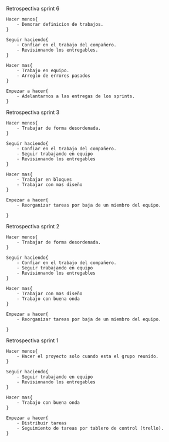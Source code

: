 Retrospectiva sprint 6

    Hacer menos{
        - Demorar definicion de trabajos.
    }

    Seguir haciendo{
        - Confiar en el trabajo del compañero.
        - Revisionando los entregables.
    }

    Hacer mas{
        - Trabajo en equipo.
        - Arreglo de errores pasados 
    }

    Empezar a hacer{
        - Adelantarnos a las entregas de los sprints.        
    }

Retrospectiva sprint 3

    Hacer menos{
        - Trabajar de forma desordenada.
    }

    Seguir haciendo{
        - Confiar en el trabajo del compañero.
        - Seguir trabajando en equipo
        - Revisionando los entregables
    }

    Hacer mas{
        - Trabajar en bloques 
        - Trabajar con mas diseño
    }

    Empezar a hacer{
        - Reorganizar tareas por baja de un miembro del equipo.
                
    }


Retrospectiva sprint 2

    Hacer menos{
        - Trabajar de forma desordenada.
    }

    Seguir haciendo{
        - Confiar en el trabajo del compañero.
        - Seguir trabajando en equipo
        - Revisionando los entregables
    }

    Hacer mas{
        - Trabajar con mas diseño
        - Trabajo con buena onda
    }

    Empezar a hacer{
        - Reorganizar tareas por baja de un miembro del equipo.
                
    }


Retrospectiva sprint 1

    Hacer menos{
        - Hacer el proyecto solo cuando esta el grupo reunido.
    }

    Seguir haciendo{
        - Seguir trabajando en equipo
        - Revisionando los entregables
    }

    Hacer mas{
        - Trabajo con buena onda
    }

    Empezar a hacer{
        - Distribuir tareas
        - Seguimiento de tareas por tablero de control (trello).
    }




